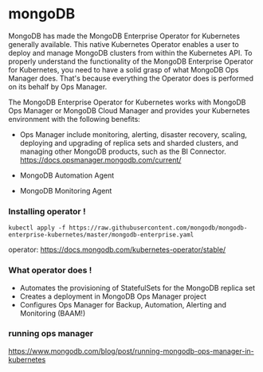# mongoDB


MongoDB has made the MongoDB Enterprise Operator for Kubernetes generally available. This native Kubernetes Operator enables a user to deploy and manage MongoDB clusters from within the Kubernetes API. To properly understand the functionality of the MongoDB Enterprise Operator for Kubernetes, you need to have a solid grasp of what MongoDB Ops Manager does. That's because everything the Operator does is performed on its behalf by Ops Manager.

The MongoDB Enterprise Operator for Kubernetes works with MongoDB Ops Manager or MongoDB Cloud Manager and provides your Kubernetes environment with the following benefits:

  - Ops Manager include monitoring, alerting, disaster recovery, scaling, deploying and upgrading of replica sets and sharded clusters, and managing other MongoDB products, such as the BI Connector. https://docs.opsmanager.mongodb.com/current/
  
  - MongoDB Automation Agent

  - MongoDB Monitoring Agent


### Installing operator !

```
kubectl apply -f https://raw.githubusercontent.com/mongodb/mongodb-enterprise-kubernetes/master/mongodb-enterprise.yaml

```

operator: https://docs.mongodb.com/kubernetes-operator/stable/


### What operator does !

- Automates the provisioning of StatefulSets for the MongoDB replica set
- Creates a deployment in MongoDB Ops Manager project
- Configures Ops Manager for Backup, Automation, Alerting and Monitoring (BAAM!)

### running ops manager

https://www.mongodb.com/blog/post/running-mongodb-ops-manager-in-kubernetes
